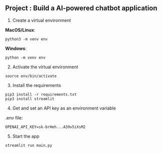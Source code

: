 ## Project : Build a AI-powered chatbot application

1. Create a virtual environment

**MacOS/Linux**:

```
python3 -m venv env
```

**Windows**:

```
python -m venv env
```

2. Activate the virtual environment

```
source env/bin/activate
```

3. Install the requirements

```
pip3 install -r requirements.txt
pip3 install streamlit
```

4. Get and set an API key as an environment variable

.env file:

```
OPENAI_API_KEY=sk-brHeh...A39v5iXsM2
```

5. Start the app

`streamlit run main.py`
